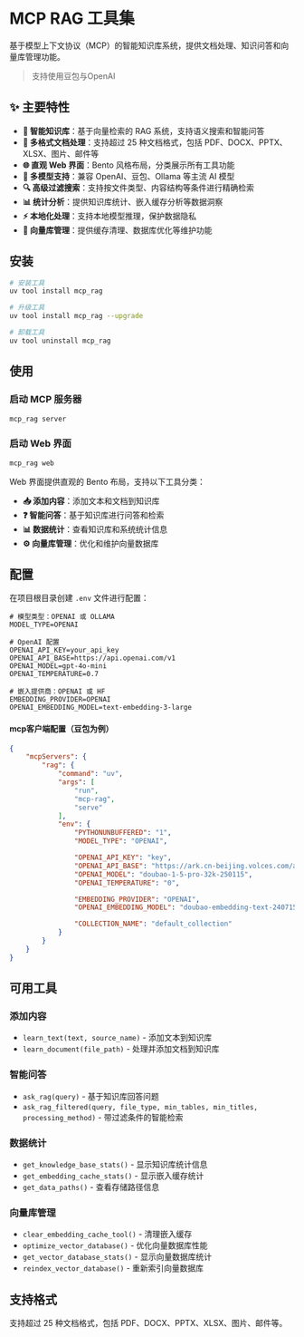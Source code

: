 # MCP RAG 工具集

基于模型上下文协议（MCP）的智能知识库系统，提供文档处理、知识问答和向量库管理功能。

> 支持使用豆包与OpenAI

## ✨ 主要特性

- **🧠 智能知识库**：基于向量检索的 RAG 系统，支持语义搜索和智能问答
- **📄 多格式文档处理**：支持超过 25 种文档格式，包括 PDF、DOCX、PPTX、XLSX、图片、邮件等
- **🌐 直观 Web 界面**：Bento 风格布局，分类展示所有工具功能
- **🤖 多模型支持**：兼容 OpenAI、豆包、Ollama 等主流 AI 模型
- **🔍 高级过滤搜索**：支持按文件类型、内容结构等条件进行精确检索
- **📊 统计分析**：提供知识库统计、嵌入缓存分析等数据洞察
- **⚡ 本地化处理**：支持本地模型推理，保护数据隐私
- **🔧 向量库管理**：提供缓存清理、数据库优化等维护功能

## 安装

```bash
# 安装工具
uv tool install mcp_rag

# 升级工具
uv tool install mcp_rag --upgrade

# 卸载工具
uv tool uninstall mcp_rag
```

## 使用

### 启动 MCP 服务器

```bash
mcp_rag server
```

### 启动 Web 界面

```bash
mcp_rag web
```

Web 界面提供直观的 Bento 布局，支持以下工具分类：

- **📥 添加内容**：添加文本和文档到知识库
- **❓ 智能问答**：基于知识库进行问答和检索
- **📊 数据统计**：查看知识库和系统统计信息
- **⚙️ 向量库管理**：优化和维护向量数据库

## 配置

在项目根目录创建 `.env` 文件进行配置：

```env
# 模型类型：OPENAI 或 OLLAMA
MODEL_TYPE=OPENAI

# OpenAI 配置
OPENAI_API_KEY=your_api_key
OPENAI_API_BASE=https://api.openai.com/v1
OPENAI_MODEL=gpt-4o-mini
OPENAI_TEMPERATURE=0.7

# 嵌入提供商：OPENAI 或 HF
EMBEDDING_PROVIDER=OPENAI
OPENAI_EMBEDDING_MODEL=text-embedding-3-large
```

#### mcp客户端配置（豆包为例）

```json
{
    "mcpServers": {
        "rag": {
            "command": "uv",
            "args": [
                "run",
                "mcp-rag",
                "serve"
            ],
            "env": {
                "PYTHONUNBUFFERED": "1",
                "MODEL_TYPE": "OPENAI",

                "OPENAI_API_KEY": "key",
                "OPENAI_API_BASE": "https://ark.cn-beijing.volces.com/api/v3",
                "OPENAI_MODEL": "doubao-1-5-pro-32k-250115",
                "OPENAI_TEMPERATURE": "0",

                "EMBEDDING_PROVIDER": "OPENAI",
                "OPENAI_EMBEDDING_MODEL": "doubao-embedding-text-240715",

                "COLLECTION_NAME": "default_collection"
            }
        }
    }
}
```

## 可用工具

### 添加内容
- `learn_text(text, source_name)` - 添加文本到知识库
- `learn_document(file_path)` - 处理并添加文档到知识库

### 智能问答
- `ask_rag(query)` - 基于知识库回答问题
- `ask_rag_filtered(query, file_type, min_tables, min_titles, processing_method)` - 带过滤条件的智能检索

### 数据统计
- `get_knowledge_base_stats()` - 显示知识库统计信息
- `get_embedding_cache_stats()` - 显示嵌入缓存统计
- `get_data_paths()` - 查看存储路径信息

### 向量库管理
- `clear_embedding_cache_tool()` - 清理嵌入缓存
- `optimize_vector_database()` - 优化向量数据库性能
- `get_vector_database_stats()` - 显示向量数据库统计
- `reindex_vector_database()` - 重新索引向量数据库

## 支持格式

支持超过 25 种文档格式，包括 PDF、DOCX、PPTX、XLSX、图片、邮件等。
